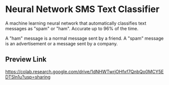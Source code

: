 # Neural Network SMS Text Classifier
A machine learning neural network that automatically classifies text messages as "spam" or "ham". Accurate up to 96% of the time.

A "ham" message is a normal message sent by a friend. A "spam" message is an advertisement or a message sent by a company.

## Preview Link
https://colab.research.google.com/drive/1dNHWTwrjOHfxf7QnbQo0MCY5EDTSln1u?usp=sharing
